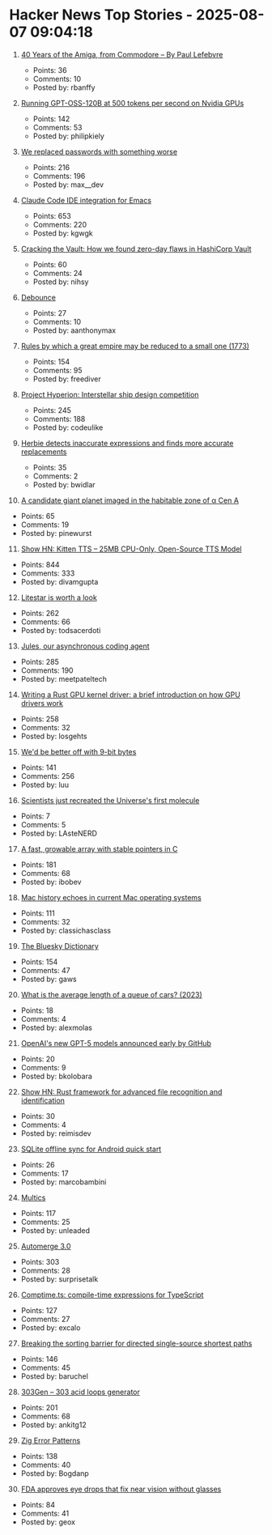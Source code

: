 # Hacker News Top Stories - 2025-08-07 09:04:18

1. [40 Years of the Amiga, from Commodore – By Paul Lefebvre](https://www.goto10retro.com/p/40-years-of-the-amiga-from-commodore)
   - Points: 36
   - Comments: 10
   - Posted by: rbanffy

2. [Running GPT-OSS-120B at 500 tokens per second on Nvidia GPUs](https://www.baseten.co/blog/sota-performance-for-gpt-oss-120b-on-nvidia-gpus/)
   - Points: 142
   - Comments: 53
   - Posted by: philipkiely

3. [We replaced passwords with something worse](https://blog.danielh.cc/blog/passwords)
   - Points: 216
   - Comments: 196
   - Posted by: max__dev

4. [Claude Code IDE integration for Emacs](https://github.com/manzaltu/claude-code-ide.el)
   - Points: 653
   - Comments: 220
   - Posted by: kgwgk

5. [Cracking the Vault: How we found zero-day flaws in HashiCorp Vault](https://cyata.ai/blog/cracking-the-vault-how-we-found-zero-day-flaws-in-authentication-identity-and-authorization-in-hashicorp-vault/)
   - Points: 60
   - Comments: 24
   - Posted by: nihsy

6. [Debounce](https://developer.mozilla.org/en-US/docs/Glossary/Debounce)
   - Points: 27
   - Comments: 10
   - Posted by: aanthonymax

7. [Rules by which a great empire may be reduced to a small one (1773)](https://founders.archives.gov/documents/Franklin/01-20-02-0213)
   - Points: 154
   - Comments: 95
   - Posted by: freediver

8. [Project Hyperion: Interstellar ship design competition](https://www.projecthyperion.org)
   - Points: 245
   - Comments: 188
   - Posted by: codeulike

9. [Herbie detects inaccurate expressions and finds more accurate replacements](https://herbie.uwplse.org/)
   - Points: 35
   - Comments: 2
   - Posted by: bwidlar

10. [A candidate giant planet imaged in the habitable zone of α  Cen A](https://arxiv.org/abs/2508.03814)
   - Points: 65
   - Comments: 19
   - Posted by: pinewurst

11. [Show HN: Kitten TTS – 25MB CPU-Only, Open-Source TTS Model](https://github.com/KittenML/KittenTTS)
   - Points: 844
   - Comments: 333
   - Posted by: divamgupta

12. [Litestar is worth a look](https://www.b-list.org/weblog/2025/aug/06/litestar/)
   - Points: 262
   - Comments: 66
   - Posted by: todsacerdoti

13. [Jules, our asynchronous coding agent](https://blog.google/technology/google-labs/jules-now-available/)
   - Points: 285
   - Comments: 190
   - Posted by: meetpateltech

14. [Writing a Rust GPU kernel driver: a brief introduction on how GPU drivers work](https://www.collabora.com/news-and-blog/blog/2025/08/06/writing-a-rust-gpu-kernel-driver-a-brief-introduction-on-how-gpu-drivers-work/)
   - Points: 258
   - Comments: 32
   - Posted by: losgehts

15. [We'd be better off with 9-bit bytes](https://pavpanchekha.com/blog/9bit.html)
   - Points: 141
   - Comments: 256
   - Posted by: luu

16. [Scientists just recreated the Universe's first molecule](https://www.sciencedaily.com/releases/2025/08/250803011840.htm)
   - Points: 7
   - Comments: 5
   - Posted by: LAsteNERD

17. [A fast, growable array with stable pointers in C](https://danielchasehooper.com/posts/segment_array/)
   - Points: 181
   - Comments: 68
   - Posted by: ibobev

18. [Mac history echoes in current Mac operating systems](http://tenfourfox.blogspot.com/2025/08/mac-history-echoes-in-mac-operating.html)
   - Points: 111
   - Comments: 32
   - Posted by: classichasclass

19. [The Bluesky Dictionary](https://www.avibagla.com/blueskydictionary/)
   - Points: 154
   - Comments: 47
   - Posted by: gaws

20. [What is the average length of a queue of cars? (2023)](https://e-dorigatti.github.io/math/2023/11/01/queue-length.html)
   - Points: 18
   - Comments: 4
   - Posted by: alexmolas

21. [OpenAI's new GPT-5 models announced early by GitHub](https://www.theverge.com/news/752091/openai-gpt-5-model-announcement-github-leak)
   - Points: 20
   - Comments: 9
   - Posted by: bkolobara

22. [Show HN: Rust framework for advanced file recognition and identification](https://crates.io/crates/magical_rs)
   - Points: 30
   - Comments: 4
   - Posted by: reimisdev

23. [SQLite offline sync for Android quick start](https://github.com/sqliteai/sqlite-sync/tree/main/examples/android-integration)
   - Points: 26
   - Comments: 17
   - Posted by: marcobambini

24. [Multics](https://www.multicians.org/multics.html)
   - Points: 117
   - Comments: 25
   - Posted by: unleaded

25. [Automerge 3.0](https://automerge.org/blog/automerge-3/)
   - Points: 303
   - Comments: 28
   - Posted by: surprisetalk

26. [Comptime.ts: compile-time expressions for TypeScript](https://comptime.js.org/)
   - Points: 127
   - Comments: 27
   - Posted by: excalo

27. [Breaking the sorting barrier for directed single-source shortest paths](https://www.quantamagazine.org/new-method-is-the-fastest-way-to-find-the-best-routes-20250806/)
   - Points: 146
   - Comments: 45
   - Posted by: baruchel

28. [303Gen – 303 acid loops generator](https://303-gen-06a668.netlify.app/)
   - Points: 201
   - Comments: 68
   - Posted by: ankitg12

29. [Zig Error Patterns](https://glfmn.io/posts/zig-error-patterns/)
   - Points: 138
   - Comments: 40
   - Posted by: Bogdanp

30. [FDA approves eye drops that fix near vision without glasses](https://newatlas.com/aging/age-related-near-sighted-drops-vizz/)
   - Points: 84
   - Comments: 41
   - Posted by: geox

